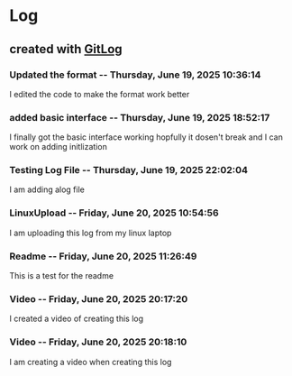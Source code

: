 # Log

## created with [GitLog](https://github.com/BoaN235/GitLog)

### Updated the format -- Thursday, June 19, 2025 10:36:14

I edited the code to make the format work better

### added basic interface -- Thursday, June 19, 2025 18:52:17

I finally got the basic interface working hopfully it dosen't break and I can work on adding initlization

### Testing Log File -- Thursday, June 19, 2025 22:02:04

I am adding alog file


### LinuxUpload -- Friday, June 20, 2025 10:54:56

I am uploading this log from my linux laptop


### Readme -- Friday, June 20, 2025 11:26:49

This is a test for the readme


### Video -- Friday, June 20, 2025 20:17:20

I created a video of creating this log


### Video -- Friday, June 20, 2025 20:18:10

I am creating a video when creating this log
